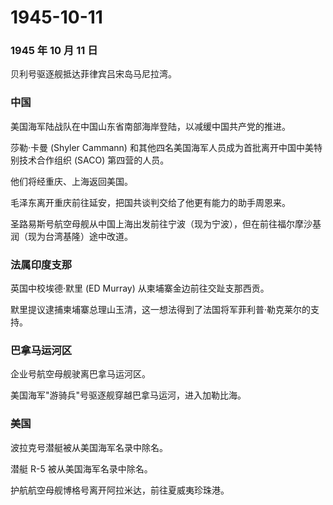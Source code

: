 # 1945-10-11

### 1945 年 10 月 11 日

贝利号驱逐舰抵达菲律宾吕宋岛马尼拉湾。

### 中国

美国海军陆战队在中国山东省南部海岸登陆，以减缓中国共产党的推进。

莎勒·卡曼 (Shyler Cammann)
和其他四名美国海军人员成为首批离开中国中美特别技术合作组织 (SACO)
第四营的人员。

他们将经重庆、上海返回美国。

毛泽东离开重庆前往延安，把国共谈判交给了他更有能力的助手周恩来。

圣路易斯号航空母舰从中国上海出发前往宁波（现为宁波），但在前往福尔摩沙基润（现为台湾基隆）途中改道。

### 法属印度支那

英国中校埃德·默里 (ED Murray) 从柬埔寨金边前往交趾支那西贡。

默里提议逮捕柬埔寨总理山玉清，这一想法得到了法国将军菲利普·勒克莱尔的支持。

### 巴拿马运河区

企业号航空母舰驶离巴拿马运河区。

美国海军"游骑兵"号驱逐舰穿越巴拿马运河，进入加勒比海。

### 美国

波拉克号潜艇被从美国海军名录中除名。

潜艇 R-5 被从美国海军名录中除名。

护航航空母舰博格号离开阿拉米达，前往夏威夷珍珠港。